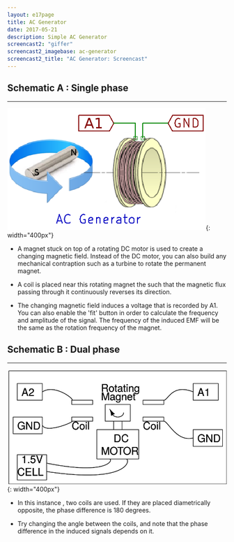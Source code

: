 ```yaml
---
layout: e17page
title: AC Generator
date: 2017-05-21
description: Simple AC Generator
screencast2: "giffer"
screencast2_imagebase: ac-generator
screencast2_title: "AC Generator: Screencast"
---
```


## Schematic A : Single phase
___

![](images/schematics/ac-generator.png){: width="400px"}

- A magnet stuck on top of a rotating DC motor is used to create a changing magnetic field. Instead of the DC motor, you can also build any mechanical contraption such as a turbine to rotate the permanent magnet.

- A coil is placed near this rotating magnet the such that the magnetic flux passing through it continuously reverses its direction.

- The changing magnetic field induces a voltage that is recorded by A1. You can also enable the 'fit' button in order to calculate the frequency and amplitude of the signal. The frequency of the induced EMF will be the same as the rotation frequency of the magnet.


## Schematic B : Dual phase
___
![](images/schematics/ac-generator2.png){: width="400px"}


- In this instance , two coils are used. If they are placed diametrically opposite, the phase difference is 180 degrees.

- Try changing the angle between the coils, and note that the phase difference in the induced signals depends on it.
